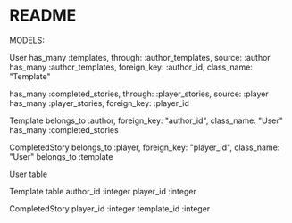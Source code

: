 # README


<!--
<% @templates.each do |each_story|  %>
  <%= link_to each_story.category, category_path(each_story.category) %> <br>
<% end %> -->



MODELS:

User
  has_many :templates, through: :author_templates, source: :author
  has_many :author_templates, foreign_key: :author_id, class_name: "Template"

  has_many :completed_stories, through: :player_stories, source: :player
  has_many :player_stories, foreign_key: :player_id

Template
  belongs_to :author, foreign_key: "author_id", class_name: "User"
  has_many :completed_stories

CompletedStory
  belongs_to :player, foreign_key: "player_id", class_name: "User"
  belongs_to :template


User table

Template table
author_id :integer
player_id :integer

CompletedStory
player_id :integer
template_id :integer
